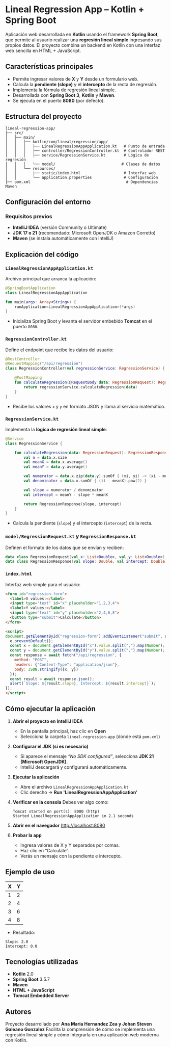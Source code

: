 #  Lineal Regression App – Kotlin + Spring Boot

Aplicación web desarrollada en **Kotlin** usando el framework **Spring Boot**, que permite al usuario realizar una **regresión lineal simple** ingresando sus propios datos.
El proyecto combina un backend en Kotlin con una interfaz web sencilla en HTML + JavaScript.



##  Características principales

* Permite ingresar valores de **X** y **Y** desde un formulario web.
* Calcula la **pendiente (slope)** y el **intercepto** de la recta de regresión.
* Implementa la fórmula de regresión lineal simple.
* Desarrollada con **Spring Boot 3**, **Kotlin** y **Maven**.
* Se ejecuta en el puerto **8080** (por defecto).



##  Estructura del proyecto

```
lineal-regression-app/
├── src/
│   ├── main/
│   │   ├── kotlin/com/lineal/regression/app/
│   │   │   ├── LinealRegressionAppApplication.kt   # Punto de entrada
│   │   │   ├── controller/RegressionController.kt  # Controlador REST
│   │   │   ├── service/RegressionService.kt        # Lógica de regresión
│   │   │   └── model/                             # Clases de datos
│   │   └── resources/
│   │       ├── static/index.html                   # Interfaz web
│   │       └── application.properties              # Configuración
├── pom.xml                                          # Dependencias Maven
```



##  Configuración del entorno

### Requisitos previos

* **IntelliJ IDEA** (versión Community o Ultimate)
* **JDK 17 o 21** (recomendado: Microsoft OpenJDK o Amazon Corretto)
* **Maven** (se instala automáticamente con IntelliJ)



##  Explicación del código

### `LinealRegressionAppApplication.kt`

Archivo principal que arranca la aplicación:

```kotlin
@SpringBootApplication
class LinealRegressionAppApplication

fun main(args: Array<String>) {
    runApplication<LinealRegressionAppApplication>(*args)
}
```

-  Inicializa Spring Boot y levanta el servidor embebido **Tomcat** en el puerto `8080`.



### `RegressionController.kt`

Define el endpoint que recibe los datos del usuario:

```kotlin
@RestController
@RequestMapping("/api/regression")
class RegressionController(val regressionService: RegressionService) {

    @PostMapping
    fun calculateRegression(@RequestBody data: RegressionRequest): RegressionResponse {
        return regressionService.calculateRegression(data)
    }
}
```

-  Recibe los valores `x` y `y` en formato JSON y llama al servicio matemático.



### `RegressionService.kt`

Implementa la **lógica de regresión lineal simple**:

```kotlin
@Service
class RegressionService {

    fun calculateRegression(data: RegressionRequest): RegressionResponse {
        val n = data.x.size
        val meanX = data.x.average()
        val meanY = data.y.average()

        val numerator = data.x.zip(data.y).sumOf { (xi, yi) -> (xi - meanX) * (yi - meanY) }
        val denominator = data.x.sumOf { (it - meanX).pow(2) }

        val slope = numerator / denominator
        val intercept = meanY - slope * meanX

        return RegressionResponse(slope, intercept)
    }
}
```

-  Calcula la pendiente (`slope`) y el intercepto (`intercept`) de la recta.



### `model/RegressionRequest.kt` y `RegressionResponse.kt`

Definen el formato de los datos que se envían y reciben:

```kotlin
data class RegressionRequest(val x: List<Double>, val y: List<Double>)
data class RegressionResponse(val slope: Double, val intercept: Double)
```


### `index.html`

Interfaz web simple para el usuario:

```html
<form id="regression-form">
  <label>X values:</label>
  <input type="text" id="x" placeholder="1,2,3,4">
  <label>Y values:</label>
  <input type="text" id="y" placeholder="2,4,6,8">
  <button type="submit">Calculate</button>
</form>

<script>
document.getElementById("regression-form").addEventListener("submit", async (e) => {
  e.preventDefault();
  const x = document.getElementById("x").value.split(",").map(Number);
  const y = document.getElementById("y").value.split(",").map(Number);
  const response = await fetch("/api/regression", {
    method: "POST",
    headers: {"Content-Type": "application/json"},
    body: JSON.stringify({x, y})
  });
  const result = await response.json();
  alert(`Slope: ${result.slope}, Intercept: ${result.intercept}`);
});
</script>
```



##  Cómo ejecutar la aplicación

1. **Abrir el proyecto en IntelliJ IDEA**

   * En la pantalla principal, haz clic en **Open**
   * Selecciona la carpeta `lineal-regression-app` (donde está `pom.xml`)

2. **Configurar el JDK (si es necesario)**

   * Si aparece el mensaje *“No SDK configured”*, selecciona **JDK 21 (Microsoft OpenJDK)**.
   * IntelliJ descargará y configurará automáticamente.

3. **Ejecutar la aplicación**

   * Abre el archivo `LinealRegressionAppApplication.kt`
   * Clic derecho → **Run 'LinealRegressionAppApplication'**

4. **Verificar en la consola**
   Debes ver algo como:

   ```
   Tomcat started on port(s): 8080 (http)
   Started LinealRegressionAppApplication in 2.1 seconds
   ```

5. **Abrir en el navegador**
    [http://localhost:8080](http://localhost:8080)

6. **Probar la app**

   * Ingresa valores de X y Y separados por comas.
   * Haz clic en “Calculate”.
   * Verás un mensaje con la pendiente e intercepto.



##  Ejemplo de uso

| X | Y |
| - | - |
| 1 | 2 |
| 2 | 4 |
| 3 | 6 |
| 4 | 8 |

-  Resultado:

```
Slope: 2.0
Intercept: 0.0
```



##  Tecnologías utilizadas

* **Kotlin** 2.0
* **Spring Boot** 3.5.7
* **Maven**
* **HTML + JavaScript**
* **Tomcat Embedded Server**



##  Autores

Proyecto desarrollado por **Ana Maria Hernandez Zea y Johan Steven Galeano Gonzalez** 
Facilita la comprensión de cómo se implementa una regresión lineal simple y cómo integrarla en una aplicación web moderna con Kotlin.


